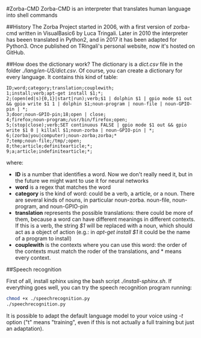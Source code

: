 #Zorba-CMD
Zorba-CMD is an interpreter that translates human language into shell commands

##History
The Zorba Project started in 2006, with a first version of zorba-cmd written in VisualBasic6 by Luca Tringali. Later in 2010 the interpreter has beeen translated in Python2, and in 2017 it has been adapted for Python3. Once published on TRingali's personal website, now it's hosted on GitHub.


##How does the dictionary work?
The dictionary is a *dict.csv* file in the folder *./lang/en-US/dict.csv*. Of course, you can create a dictionary for every language. It contains this kind of table:
```csv
ID;word;category;translation;couplewith;
1;install;verb;apt-get install $1;*;
2;(open(ed|s){0,1}|start|run);verb;$1 | dolphin $1 | gpio mode $1 out && gpio write $1 1 | dolphin $1;noun-program | noun-file | noun-GPIO-pin | *;
3;door;noun-GPIO-pin;18;open | close;
4;firefox;noun-program;/usr/bin/firefox;open;
5;(stop|close);verb;SET continuous FALSE | gpio mode $1 out && gpio write $1 0 | killall $1;noun-zorba | noun-GPIO-pin | *;
6;(zorba|you|computer);noun-zorba;zorba;*
7;temp;noun-file;/tmp/;open;
8;the;article;definitearticle;*;
9;a;article;indefinitearticle;*;
```
where:

- **ID** is a number that identifies a word. Now we don't really need it, but in the future we might want to use it for neural networks
- **word** is a regex that matches the word
- **category** is the kind of word: could be a verb, a article, or a noun. There are several kinds of nouns, in particular noun-zorba. noun-file, noun-program, and noun-GPIO-pin
- **translation** represents the possible translations: there could be more of them, because a word can have different meanings in different contexts. If this is a verb, the string *$1* will be replaced with a noun, which should act as a object of action (e.g.: in *apt-get install $1* it could be the name of a program to install)
- **couplewith** is the contexts where you can use this word: the order of the contexts must match the roder of the translations, and * means every context.


##Speech recognition

First of all, install sphinx using the bash script *./install-sphinx.sh*. If everything goes well, you can try the speech recognition program running:
```bash
chmod +x ./speechrecognition.py
./speechrecognition.py
```
It is possible to adapt the default language model to your voice using *-t* option ("t" means "training", even if this is not actually a full training but just an adaptation).